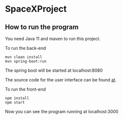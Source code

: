 # SpaceXProject

## How to run the program
You need Java 11 and maven to run this project. 

To run the back-end
```
mvn clean install 
mvn spring-boot:run
```
The spring boot will be started at localhost:8080

The source code for the user interface can be found [at](https://github.com/demirelif/SpaceXUI/).

To run the front-end
```
npm install
npm start 
```
Now you can see the program running at localhost:3000
